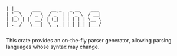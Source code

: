  ```text
  _                                  
 | |__     ___    __ _   _ __    ___ 
 | '_ \   / _ \  / _` | | '_ \  / __|
 | |_) | |  __/ | (_| | | | | | \__ \
 |_.__/   \___|  \__,_| |_| |_| |___/
                                     
```

This crate provides an on-the-fly parser generator,
allowing parsing languages whose syntax may change.

